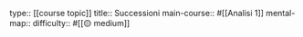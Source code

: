 type:: [[course topic]]
title:: Successioni
main-course:: #[[Analisi 1]] 
mental-map::
difficulty:: #[[🟡 medium]]
